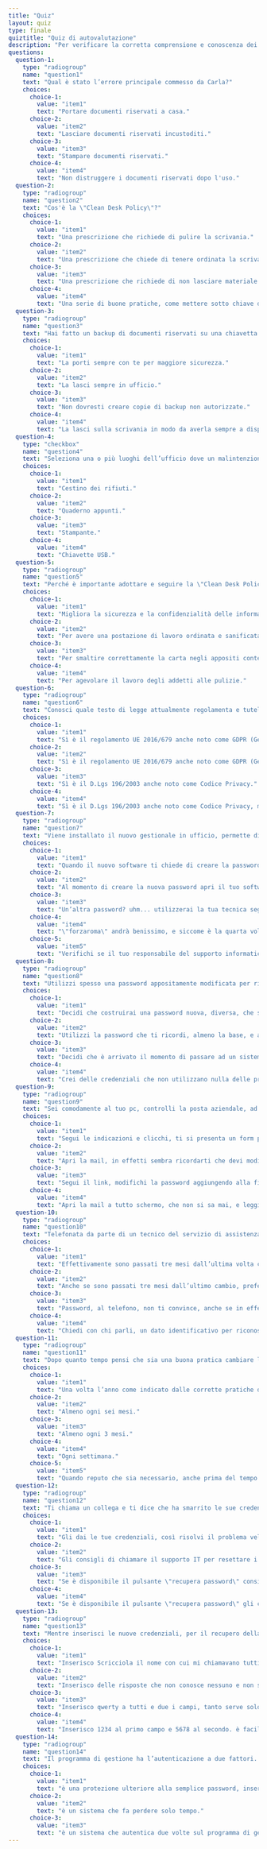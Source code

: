 ```yaml
---
title: "Quiz"
layout: quiz
type: finale
quiztitle: "Quiz di autovalutazione"
description: "Per verificare la corretta comprensione e conoscenza dei temi di Security Awareness trattati in questo corso, qui è possibile effettuare un test di autovalutazione!"
questions:
  question-1:
    type: "radiogroup"
    name: "question1"
    text: "Qual è stato l’errore principale commesso da Carla?"
    choices:
      choice-1:
        value: "item1"
        text: "Portare documenti riservati a casa."
      choice-2:
        value: "item2"
        text: "Lasciare documenti riservati incustoditi."
      choice-3:
        value: "item3"
        text: "Stampare documenti riservati."
      choice-4:
        value: "item4"
        text: "Non distruggere i documenti riservati dopo l'uso."
  question-2:
    type: "radiogroup"
    name: "question2"
    text: "Cos'è la \"Clean Desk Policy\"?"
    choices:
      choice-1:
        value: "item1"
        text: "Una prescrizione che richiede di pulire la scrivania."
      choice-2:
        value: "item2"
        text: "Una prescrizione che chiede di tenere ordinata la scrivania."
      choice-3:
        value: "item3"
        text: "Una prescrizione che richiede di non lasciare materiale sensibile incustodito sulla scrivania."
      choice-4:
        value: "item4"
        text: "Una serie di buone pratiche, come mettere sotto chiave documenti sensibili prima di lasciare l’ufficio."
  question-3:
    type: "radiogroup"
    name: "question3"
    text: "Hai fatto un backup di documenti riservati su una chiavetta USB:"
    choices:
      choice-1:
        value: "item1"
        text: "La porti sempre con te per maggiore sicurezza."
      choice-2:
        value: "item2"
        text: "La lasci sempre in ufficio."
      choice-3:
        value: "item3"
        text: "Non dovresti creare copie di backup non autorizzate."
      choice-4:
        value: "item4"
        text: "La lasci sulla scrivania in modo da averla sempre a disposizione."
  question-4:
    type: "checkbox"
    name: "question4"
    text: "Seleziona una o più luoghi dell’ufficio dove un malintenzionato potrebbe accedere a dati riservati:"
    choices:
      choice-1:
        value: "item1"
        text: "Cestino dei rifiuti."
      choice-2:
        value: "item2"
        text: "Quaderno appunti."
      choice-3:
        value: "item3"
        text: "Stampante."
      choice-4:
        value: "item4"
        text: "Chiavette USB."
  question-5:
    type: "radiogroup"
    name: "question5"
    text: "Perché è importante adottare e seguire la \"Clean Desk Policy\" o \"Politica della scrivania pulita\"?"
    choices:
      choice-1:
        value: "item1"
        text: "Migliora la sicurezza e la confidenzialità delle informazioni trattate e crea un ambiente di lavoro più confortevole e meno stressante."
      choice-2:
        value: "item2"
        text: "Per avere una postazione di lavoro ordinata e sanificata."
      choice-3:
        value: "item3"
        text: "Per smaltire correttamente la carta negli appositi contenitori della raccolta differenziata."
      choice-4:
        value: "item4"
        text: "Per agevolare il lavoro degli addetti alle pulizie."
  question-6:
    type: "radiogroup"
    name: "question6"
    text: "Conosci quale testo di legge attualmente regolamenta e tutela le persone fisiche con riguardo al trattamento dei dati personali e la libera circolazione di tali dati?"
    choices:
      choice-1:
        value: "item1"
        text: "Sì è il regolamento UE 2016/679 anche noto come GDPR (General Data Protection Regulation)."
      choice-2:
        value: "item2"
        text: "Sì è il regolamento UE 2016/679 anche noto come GDPR (General Data Protection Regulation), ma non si applica alle Pubbliche Amministrazioni."
      choice-3:
        value: "item3"
        text: "Sì è il D.Lgs 196/2003 anche noto come Codice Privacy."
      choice-4:
        value: "item4"
        text: "Sì è il D.Lgs 196/2003 anche noto come Codice Privacy, ma non si applica alle Pubbliche Amministrazioni."
  question-7:
    type: "radiogroup"
    name: "question7"
    text: "Viene installato il nuovo gestionale in ufficio, permette di accedere ad informazioni più strutturate, senza dover andare in giro a destra e sinistra per verificare i dati di una pratica, è un bel passo avanti! Peccato che sia stato sviluppato nuovamente fuori dalla rete aziendale e che abbia bisogno di credenziali diverse da quelle del PC per utilizzarlo... Devi impostare la nuova password per usarlo, come procedi?"
    choices:
      choice-1:
        value: "item1"
        text: "Quando il nuovo software ti chiede di creare la password per il tuo utente, metti la solita password che usi per il pc, per gmail e per altri servizi che usi spesso, almeno sei certo di non dimenticarla!"
      choice-2:
        value: "item2"
        text: "Al momento di creare la nuova password apri il tuo software di gestione password complesse, ne crei una nuova, e la inserisci stando attento che corrisponda a quella fornita dal software… non la ricorderai a memoria, ma sarà lì quando ne avrai bisogno!"
      choice-3:
        value: "item3"
        text: "Un’altra password? uhm... utilizzerai la tua tecnica segreta che ti permette di creare password lunghe, complicate, ma che solo tu puoi capire/ricordare. La tua codifica è infallibile, fin’ora."
      choice-4:
        value: "item4"
        text: "\"forzaroma\" andrà benissimo, e siccome è la quarta volta che la cambi, aggiungi un bel 4!"
      choice-5:
        value: "item5"
        text: "Verifichi se il tuo responsabile del supporto informatico abbia delle raccomandazioni su come procedere, nell’attesa che l’applicazione venga integrata con la tua utenza locale del PC, eliminando il bisogno di un’altra password!"
  question-8:
    type: "radiogroup"
    name: "question8"
    text: "Utilizzi spesso una password appositamente modificata per ricordarti sempre come accedere e non dover scrivere in giro le tue credenziali. La maggior parte della password è uguale, tra i vari siti, ma cambiano alcune lettere per differenziarla in base al sito. In ufficio devi modificare le tue credenziali e stavolta sembra che la mail sia piuttosto minacciosa, si raccomandano di non usare password che utilizzi di già, come ti comporti?"
    choices:
      choice-1:
        value: "item1"
        text: "Decidi che costruirai una password nuova, diversa, che saprai ben ricordare, ma che non ha niente a che vedere con quella che usi per te."
      choice-2:
        value: "item2"
        text: "Utilizzi la password che ti ricordi, almeno la base, e aggiungerai la giusta sequenza per ricordarti che questa è quella \"di lavoro\"."
      choice-3:
        value: "item3"
        text: "Decidi che è arrivato il momento di passare ad un sistema più strutturato e cerchi uno strumento di conservazione delle credenziali digitali (password manager), a cui affidare con un’unica password, tutte le altre, rendendole più complesse."
      choice-4:
        value: "item4"
        text: "Crei delle credenziali che non utilizzano nulla delle precedenti password e visto che la mail è così minacciosa, allunghi la password trasformandola in una passphrase!"
  question-9:
    type: "radiogroup"
    name: "question9"
    text: "Sei comodamente al tuo pc, controlli la posta aziendale, ad un certo punto appare la seguente e-mail \"Oggetto: conferma modifica password utente\". Il testo è semplice e sembra quello dell’applicazione che usi spesso, il gestionale che usi ogni giorno. C’è il tasto per procedere... cosa fai?"
    choices:
      choice-1:
        value: "item1"
        text: "Segui le indicazioni e clicchi, ti si presenta un form per inserire la password attuale, e metterla nuova. Ricordi che devi cambiarla da un pò, quindi provvedi..."
      choice-2:
        value: "item2"
        text: "Apri la mail, in effetti sembra ricordarti che devi modificare la password e un pò di tempo è passato dall’ultima che ricordi, apri la mail, clicchi e modifichi la password."
      choice-3:
        value: "item3"
        text: "Segui il link, modifichi la password aggiungendo alla fine di quella che ricordi bene, il numero del mese e dell’anno."
      choice-4:
        value: "item4"
        text: "Apri la mail a tutto schermo, che non si sa mai, e leggi bene se la mail è inviata dall’interno dell’azienda o dall’esterno e verifichi il mittente leggendo bene l’indirizzo email, poi solo se ti torna, clicchi e vedi dove ti manda la pagina, controllando anche l’indirizzo web che si apre... in caso di ulteriori sospetti chiami anche il supporto IT..."
  question-10:
    type: "radiogroup"
    name: "question10"
    text: "Telefonata da parte di un tecnico del servizio di assistenza centralizzato. L’azienda \"TISupport\" S.P.A., che ha in gestione tutti i nostri sistemi informatici, chiama al fisso sottolineando che la password utente è quasi scaduta e consiglia di cambiarla. Il tecnico, per facilitare la cosa, propone di cambiarla al telefono, come procedi?"
    choices:
      choice-1:
        value: "item1"
        text: "Effettivamente sono passati tre mesi dall’ultima volta che ricordi di averla modificata, è plausibile che ti venga chiesto di cambiarla, ma si, è anche più comodo farlo in diretta... procedi con il tecnico."
      choice-2:
        value: "item2"
        text: "Anche se sono passati tre mesi dall’ultimo cambio, preferisci comunque aspettare la notifica di cambio password. Ringrazi, saluti e ti segni di cambiare la password quando ti arriva la prossima segnalazione del sistema."
      choice-3:
        value: "item3"
        text: "Password, al telefono, non ti convince, anche se in effetti sembra un’ottima iniziativa per non far dimenticare il cambio all’utente, e aspetti che ti arrivi la notifica."
      choice-4:
        value: "item4"
        text: "Chiedi con chi parli, un dato identificativo per riconoscere il tecnico al telefono. Ti fai dare anche il numero del suo responsabile, per verificare se l’iniziativa è effettivamente questa, ti sembra troppo comodo per essere vero!"
  question-11:
    type: "radiogroup"
    name: "question11"
    text: "Dopo quanto tempo pensi che sia una buona pratica cambiare la password?"
    choices:
      choice-1:
        value: "item1"
        text: "Una volta l’anno come indicato dalle corrette pratiche di sicurezza."
      choice-2:
        value: "item2"
        text: "Almeno ogni sei mesi."
      choice-3:
        value: "item3"
        text: "Almeno ogni 3 mesi."
      choice-4:
        value: "item4"
        text: "Ogni settimana."
      choice-5:
        value: "item5"
        text: "Quando reputo che sia necessario, anche prima del tempo consigliato."
  question-12:
    type: "radiogroup"
    name: "question12"
    text: "Ti chiama un collega e ti dice che ha smarrito le sue credenziali per accedere al programma di gestione. Cosa fai per aiutarlo?"
    choices:
      choice-1:
        value: "item1"
        text: "Gli dai le tue credenziali, così risolvi il problema velocemente e lui può lavorare tranquillamente."
      choice-2:
        value: "item2"
        text: "Gli consigli di chiamare il supporto IT per resettare i suoi accessi."
      choice-3:
        value: "item3"
        text: "Se è disponibile il pulsante \"recupera password\" consigli di usarlo, arriverà la mail dove potrà cambiarla. In quel caso gli suggerisci di inserire una password semplice come il nome della figlia e la sua data di nascita."
      choice-4:
        value: "item4"
        text: "Se è disponibile il pulsante \"recupera password\" gli consigli di usarlo e di cambiare la password utilizzando una password generata con il suo software di password manager."
  question-13:
    type: "radiogroup"
    name: "question13"
    text: "Mentre inserisci le nuove credenziali, per il recupero della password, il programma di gestione ti chiede di scegliere delle risposte che serviranno per il recupero. Alle domande: \n\nQual è il nome con cui ti chiamavano da piccola/o? \nQual è il tuo colore preferito? \n\nCome risposte scegli:"
    choices:
      choice-1:
        value: "item1"
        text: "Inserisco Scricciola il nome con cui mi chiamavano tutti e il Rosso. Sanno tutti che è così."
      choice-2:
        value: "item2"
        text: "Inserisco delle risposte che non conosce nessuno e non sono recuperabili, in modo che solo io le conosca."
      choice-3:
        value: "item3"
        text: "Inserisco qwerty a tutti e due i campi, tanto serve solo per il recupero password, non la perderò mai."
      choice-4:
        value: "item4"
        text: "Inserisco 1234 al primo campo e 5678 al secondo. è facile da ricordare!"
  question-14:
    type: "radiogroup"
    name: "question14"
    text: "Il programma di gestione ha l’autenticazione a due fattori. Sai di cosa si tratta?"
    choices:
      choice-1:
        value: "item1"
        text: "è una protezione ulteriore alla semplice password, inserisci prima la password e poi un codice generato dal token."
      choice-2:
        value: "item2"
        text: "è un sistema che fa perdere solo tempo."
      choice-3:
        value: "item3"
        text: "è un sistema che autentica due volte sul programma di gestione, così se per diverso tempo non viene usato, l’accesso dura il doppio."
---
```

